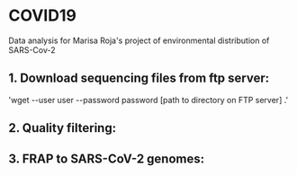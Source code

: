 # COVID19
Data analysis for Marisa Roja's project of environmental distribution of SARS-Cov-2

## 1. Download sequencing files from ftp server: 

'wget --user user --password password [path to directory on FTP server] .'

## 2. Quality filtering:

## 3. FRAP to SARS-CoV-2 genomes: 

